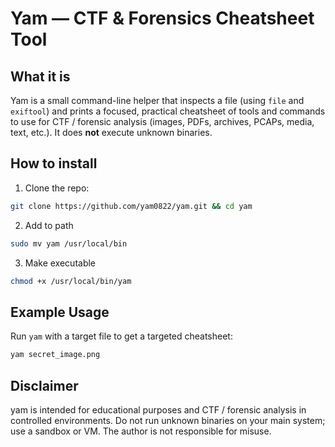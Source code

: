 # Yam — CTF & Forensics Cheatsheet Tool

## What it is
Yam is a small command-line helper that inspects a file (using `file` and `exiftool`) and prints a focused, practical cheatsheet of tools and commands to use for CTF / forensic analysis (images, PDFs, archives, PCAPs, media, text, etc.). It does **not** execute unknown binaries.

## How to install
1. Clone the repo:

```bash
git clone https://github.com/yam0822/yam.git && cd yam
```

2. Add to path
```bash
sudo mv yam /usr/local/bin
```

3. Make executable
```bash
chmod +x /usr/local/bin/yam
```

## Example Usage

Run `yam` with a target file to get a targeted cheatsheet:

```bash
yam secret_image.png
```


## Disclaimer
yam is intended for educational purposes and CTF / forensic analysis in controlled environments. Do not run unknown binaries on your main system; use a sandbox or VM. The author is not responsible for misuse.

